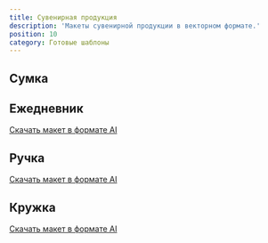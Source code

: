 ```yaml
---
title: Сувенирная продукция
description: 'Макеты сувенирной продукции в векторном формате.'
position: 10
category: Готовые шаблоны
---
```


## Сумка

<figure>
  <nuxt-img src="/media/22_bag.jpg" width="800"></nuxt-img>
</figure>

<!-- <file-download><a href="/download/media_things/planner.ai">Скачать макет в формате AI</a></file-download> -->

## Ежедневник

<figure>
  <nuxt-img src="/media/23_planner.jpg" preset="ill"></nuxt-img>
</figure>

<file-download><a href="/download/media_things/planner.ai">Скачать макет в формате AI</a></file-download>

## Ручка

<figure>
  <nuxt-img src="/media/24_pen.jpg" preset="ill"></nuxt-img>
</figure>

<file-download><a href="/download/media_things/pen.ai">Скачать макет в формате AI</a></file-download>

## Кружка

<figure>
  <nuxt-img src="/media/25_mug.jpg" width="800"></nuxt-img>
</figure>

<file-download><a href="/download/media_things/mug.ai">Скачать макет в формате AI</a></file-download>